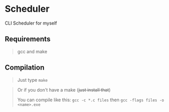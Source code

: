 # Scheduler
CLI Scheduler for myself


## Requirements 

> gcc and make


## Compilation

> Just type `make`

> Or if you don't have a make (~~just install that~~)
> 
> You can compile like this: `gcc -c *.c files` then `gcc -flags files -o <name>.exe`
